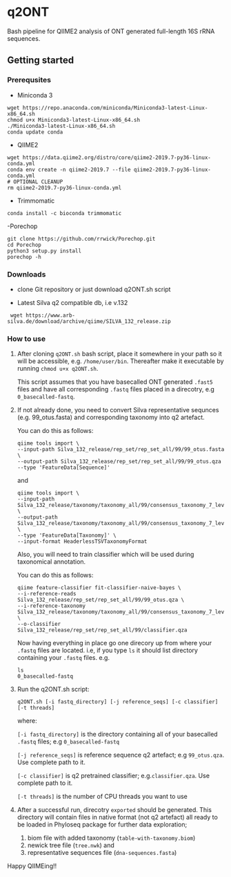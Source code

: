 # q2ONT
Bash pipeline for QIIME2 analysis of ONT generated full-length 16S rRNA sequences.

## Getting started

### Prerequsites 
  - Miniconda 3
  
````
wget https://repo.anaconda.com/miniconda/Miniconda3-latest-Linux-x86_64.sh
chmod u+x Miniconda3-latest-Linux-x86_64.sh
./Miniconda3-latest-Linux-x86_64.sh
conda update conda
````    
  - QIIME2
  
````
wget https://data.qiime2.org/distro/core/qiime2-2019.7-py36-linux-conda.yml
conda env create -n qiime2-2019.7 --file qiime2-2019.7-py36-linux-conda.yml
# OPTIONAL CLEANUP
rm qiime2-2019.7-py36-linux-conda.yml
````
  - Trimmomatic
  
````conda install -c bioconda trimmomatic````

  -Porechop

````
git clone https://github.com/rrwick/Porechop.git
cd Porechop
python3 setup.py install
porechop -h
````

### Downloads
  - clone Git repository or just download q2ONT.sh script
  
  - Latest Silva q2 compatible db, i.e v.132
  
  ```` wget https://www.arb-silva.de/download/archive/qiime/SILVA_132_release.zip````




### How to use
1. After cloning ````q2ONT.sh```` bash script, place it somewhere in your path so it will be accessible, e.g. ````/home/user/bin````.
   Thereafter make it executable by running ````chmod u+x q2ONT.sh````.

   This script assumes that you have basecalled ONT generated ````.fast5```` files and have all corresponding ````.fastq```` files          placed in a direcotry, e.g ````0_basecalled-fastq````.

2. If not already done, you need to convert Silva representative sequnces (e.g. 99_otus.fasta) and corresponding taxonomy into q2          artefact.

      You can do this as follows:
      
      ````
      qiime tools import \
      --input-path Silva_132_release/rep_set/rep_set_all/99/99_otus.fasta \
      --output-path Silva_132_release/rep_set/rep_set_all/99/99_otus.qza 
      --type 'FeatureData[Sequence]'
      ````
      and
      
      ````
      qiime tools import \
      --input-path Silva_132_release/taxonomy/taxonomy_all/99/consensus_taxonomy_7_levels.txt \
      --output-path Silva_132_release/taxonomy/taxonomy_all/99/consensus_taxonomy_7_levels.qza \
      --type 'FeatureData[Taxonomy]' \
      --input-format HeaderlessTSVTaxonomyFormat
      ````
      
      Also, you will need to train classifier which will be used during taxonomical annotation.

      You can do this as follows:
      
      ````
      qiime feature-classifier fit-classifier-naive-bayes \
      --i-reference-reads Silva_132_release/rep_set/rep_set_all/99/99_otus.qza \
      --i-reference-taxonomy Silva_132_release/taxonomy/taxonomy_all/99/consensus_taxonomy_7_levels.qza \ 
      --o-classifier Silva_132_release/rep_set/rep_set_all/99/classifier.qza
      ````

   Now having everything in place go one direcory up from where your ````.fastq```` files are located. 
   i.e, if you type ````ls```` it should list directory containing your ````.fastq```` files.
   e.g.
   
   ````
   ls
   0_basecalled-fastq
   ````
   
3. Run the q2ONT.sh script: 

      ```q2ONT.sh [-i fastq_directory] [-j reference_seqs] [-c classifier] [-t threads]```


    where:
 
      ````[-i fastq_directory]```` is the directory containing all of your basecalled ````.fastq```` files; e.g ````0_basecalled-fastq````

      ````[-j reference_seqs]```` is reference sequence q2 artefact; e.g ````99_otus.qza````. Use complete path to it.

      ````[-c classifier]```` is q2 pretrained classifier; e.g.````classifier.qza````. Use complete path to it.

      ````[-t threads]```` is the number of CPU threads you want to use
       
 4. After a successful run, direcotry ````exported```` should be generated. This directory will contain files in native format (not q2      artefact) all ready to be loaded in Phyloseq package for further data exploration;

       1. biom file with added taxonomy (````table-with-taxonomy.biom````)
       2. newick tree file (````tree.nwk````) and 
       3. representative sequences file (````dna-sequences.fasta````)
       
   
 Happy QIIMEing!!
